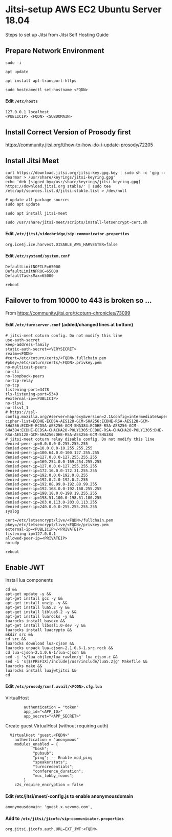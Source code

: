 # Jitsi-setup AWS EC2 Ubuntu Server 18.04 
Steps to set up Jitsi from Jitsi Self Hosting Guide

## Prepare Network Environment

```
sudo -i
```

```
apt update
```

```
apt install apt-transport-https
```

```
sudo hostnamectl set-hostname <FQDN>
```
  
#### Edit `/etc/hosts`
```
127.0.0.1 localhost
<PUBLICIP> <FQDN> <SUBDOMAIN>
```

## Install Correct Version of Prosody first
https://community.jitsi.org/t/how-to-how-do-i-update-prosody/72205


## Install Jitsi Meet
```
curl https://download.jitsi.org/jitsi-key.gpg.key | sudo sh -c 'gpg --dearmor > /usr/share/keyrings/jitsi-keyring.gpg'
echo 'deb [signed-by=/usr/share/keyrings/jitsi-keyring.gpg] https://download.jitsi.org stable/' | sudo tee /etc/apt/sources.list.d/jitsi-stable.list > /dev/null

# update all package sources
sudo apt update
```

```
sudo apt install jitsi-meet
```

```
sudo /usr/share/jitsi-meet/scripts/install-letsencrypt-cert.sh
```

#### Edit `/etc/jitsi/videobridge/sip-communicator.properties`
```
org.ice4j.ice.harvest.DISABLE_AWS_HARVESTER=false
```

#### Edit `/etc/systemd/system.conf`
```
DefaultLimitNOFILE=65000
DefaultLimitNPROC=65000
DefaultTasksMax=65000
```

```
reboot
```

## Failover to from 10000 to 443 is broken so ...
From https://community.jitsi.org/t/coturn-chronicles/73099

#### Edit `/etc/turnserver.conf` (added/changed lines at bottom)
```
# jitsi-meet coturn config. Do not modify this line
use-auth-secret
keep-address-family
static-auth-secret=<VERYSECRET>
realm=<FQDN>
#cert=/etc/coturn/certs/<FQDN>.fullchain.pem
#pkey=/etc/coturn/certs/<FQDN>.privkey.pem
no-multicast-peers
no-cli
no-loopback-peers
no-tcp-relay
no-tcp
listening-port=3478
tls-listening-port=5349
#external-ip=<PUBLICIP>
no-tlsv1
no-tlsv1_1
# https://ssl-config.mozilla.org/#server=haproxy&version=2.1&config=intermediate&openssl=1.1.0g&guideline=5.4
cipher-list=ECDHE-ECDSA-AES128-GCM-SHA256:ECDHE-RSA-AES128-GCM-SHA256:ECDHE-ECDSA-AES256-GCM-SHA384:ECDHE-RSA-AES256-GCM-SHA384:ECDHE-ECDSA-CHACHA20-POLY1305:ECDHE-RSA-CHACHA20-POLY1305:DHE-RSA-AES128-GCM-SHA256:DHE-RSA-AES256-GCM-SHA384
# jitsi-meet coturn relay disable config. Do not modify this line
denied-peer-ip=0.0.0.0-0.255.255.255
denied-peer-ip=10.0.0.0-10.255.255.255
denied-peer-ip=100.64.0.0-100.127.255.255
denied-peer-ip=127.0.0.0-127.255.255.255
denied-peer-ip=169.254.0.0-169.254.255.255
denied-peer-ip=127.0.0.0-127.255.255.255
denied-peer-ip=172.16.0.0-172.31.255.255
denied-peer-ip=192.0.0.0-192.0.0.255
denied-peer-ip=192.0.2.0-192.0.2.255
denied-peer-ip=192.88.99.0-192.88.99.255
denied-peer-ip=192.168.0.0-192.168.255.255
denied-peer-ip=198.18.0.0-198.19.255.255
denied-peer-ip=198.51.100.0-198.51.100.255
denied-peer-ip=203.0.113.0-203.0.113.255
denied-peer-ip=240.0.0.0-255.255.255.255
syslog

cert=/etc/letsencrypt/live/<FQDN>/fullchain.pem
pkey=/etc/letsencrypt/live/<FQDN>/privkey.pem
external-ip=<PUBLICIP>/<PRIVATEIP>
listening-ip=127.0.0.1
allowed-peer-ip=<PRIVATEIP>
no-udp
```

```
reboot
```
## Enable JWT

Install lua components
```
cd &&
apt-get update -y &&
apt-get install gcc -y &&
apt-get install unzip -y &&
apt-get install lua5.2 -y &&
apt-get install liblua5.2 -y &&
apt-get install luarocks -y &&
luarocks install basexx &&
apt-get install libssl1.0-dev -y &&
luarocks install luacrypto &&
mkdir src &&
cd src &&
luarocks download lua-cjson &&
luarocks unpack lua-cjson-2.1.0.6-1.src.rock &&
cd lua-cjson-2.1.0.6-1/lua-cjson &&
sed -i 's/lua_objlen/lua_rawlen/g' lua_cjson.c &&
sed -i 's|$(PREFIX)/include|/usr/include/lua5.2|g' Makefile &&
luarocks make &&
luarocks install luajwtjitsi &&
cd
```

#### Edit `/etc/prosody/conf.avail/<FQDN>.cfg.lua` 
VirtualHost <FQDN>
```
        authentication = "token"
        app_id="<APP_ID>"
        app_secret="<APP_SECRET>"
```
Create guest VirtualHost (without requiring auth)
```
  VirtualHost "guest.<FQDN>"
    authentication = "anonymous"
    modules_enabled = {
            "bosh";
            "pubsub";
            "ping"; -- Enable mod_ping
            "speakerstats";
            "turncredentials";
            "conference_duration";
            "muc_lobby_rooms";
        }
    c2s_require_encryption = false
```

#### Edit /etc/jitsi/meet/<FQDN>-config.js to enable anonymousdomain
```
anonymousdomain: 'guest.x.vevomo.com',
```
  
#### Add to `/etc/jitsi/jicofo/sip-communicator.properties`
```
org.jitsi.jicofo.auth.URL=EXT_JWT:<FQDN>
```

